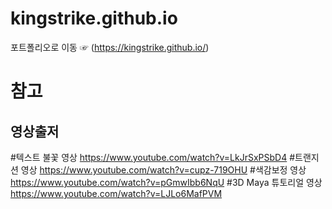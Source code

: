# kingstrike.github.io
포트폴리오로 이동 ☞ (https://kingstrike.github.io/)

# 참고

## 영상출저

#텍스트 불꽃 영상
https://www.youtube.com/watch?v=LkJrSxPSbD4
#트랜지션 영상
https://www.youtube.com/watch?v=cupz-719OHU
#색감보정 영상
https://www.youtube.com/watch?v=pGmwIbb6NqU
#3D Maya 튜토리얼 영상
https://www.youtube.com/watch?v=LJLo6MafPVM
